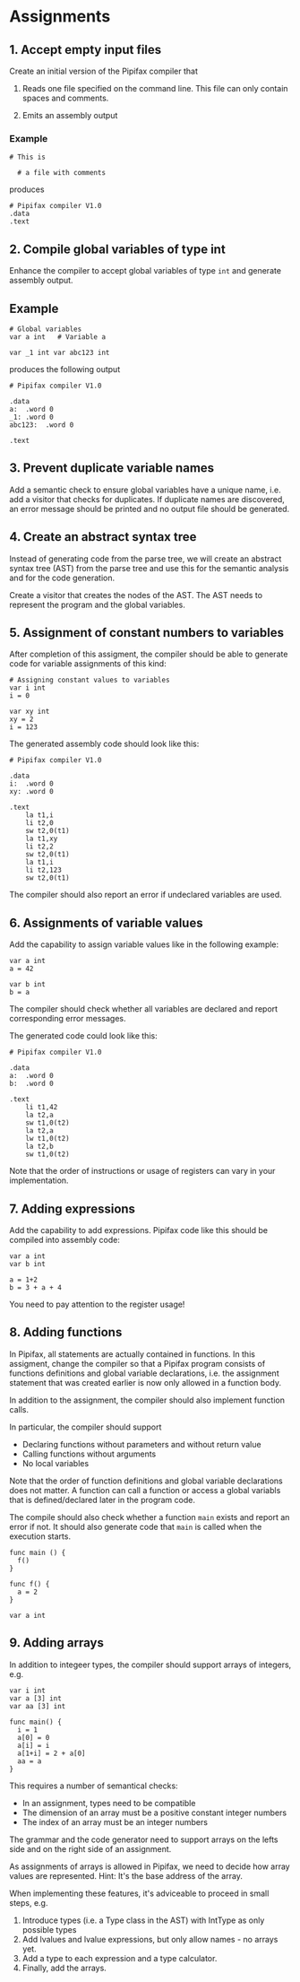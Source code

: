 # Assignments


## 1. Accept empty input files

Create an initial version of the Pipifax compiler that

1. Reads one file specified on the command line. This file can only contain
   spaces and comments.
   
2. Emits an assembly output

### Example

```
# This is

  # a file with comments

```

produces

```
# Pipifax compiler V1.0
.data
.text

```

## 2. Compile global variables of type int

Enhance the compiler to accept global variables of type `int` and generate
assembly output.

## Example

```
# Global variables
var a int   # Variable a

var _1 int var abc123 int

```

produces the following output

```
# Pipifax compiler V1.0

.data
a:  .word 0
_1: .word 0
abc123:  .word 0

.text
```

## 3. Prevent duplicate variable names

Add a semantic check to ensure global variables have a unique name, i.e.
add a visitor that checks for duplicates. If duplicate names are discovered,
an error message should be printed and no output file should be generated.


## 4. Create an abstract syntax tree

Instead of generating code from the parse tree, we will create an abstract
syntax tree (AST) from the parse tree and use this for the semantic
analysis and for the code generation.

Create a visitor that creates the nodes of the AST. The AST needs to
represent the program and the global variables.


## 5. Assignment of constant numbers to variables

After completion of this assigment, the compiler should be able to generate
code for variable assignments of this kind:

```
# Assigning constant values to variables
var i int
i = 0

var xy int
xy = 2
i = 123
```

The generated assembly code should look like this:

```
# Pipifax compiler V1.0

.data
i:	.word 0
xy:	.word 0

.text
	la t1,i
	li t2,0
	sw t2,0(t1)
	la t1,xy
	li t2,2
	sw t2,0(t1)
	la t1,i
	li t2,123
	sw t2,0(t1)
```

The compiler should also report an error if undeclared variables are used.

## 6. Assignments of variable values

Add the capability to assign variable values like in the following example:

```
var a int
a = 42

var b int
b = a
```

The compiler should check whether all variables are declared and report
corresponding error messages.

The generated code could look like this:

```
# Pipifax compiler V1.0

.data
a:	.word 0
b:	.word 0

.text
	li t1,42
	la t2,a
	sw t1,0(t2)
	la t2,a
	lw t1,0(t2)
	la t2,b
	sw t1,0(t2)
```

Note that the order of instructions or usage of registers can vary in your
implementation.


## 7. Adding expressions

Add the capability to add expressions. Pipifax code like this should be compiled
into assembly code:

```
var a int
var b int

a = 1+2
b = 3 + a + 4

```

You need to pay attention to the register usage!


## 8. Adding functions

In Pipifax, all statements are actually contained in functions. In this
assigment, change the compiler so that a Pipifax program consists of
functions definitions and global variable declarations, i.e. the
assignment statement that was created earlier is now only allowed in a
function body.

In addition to the assignment, the compiler should also implement
function calls.

In particular, the compiler should support

- Declaring functions without parameters and without return value
- Calling functions without arguments
- No local variables

Note that the order of function definitions and global variable
declarations does not matter. A function can call a function or access
a global variabls that is defined/declared later in the program code.

The compile should also check whether a function `main` exists and
report an error if not. It should also generate code that `main` is
called when the execution starts.

```
func main () {
  f()
}

func f() {
  a = 2
}

var a int

```

## 9. Adding arrays

In addition to integeer types, the compiler should support arrays of integers,
e.g.

```
var i int
var a [3] int
var aa [3] int

func main() {
  i = 1
  a[0] = 0
  a[i] = i
  a[1+i] = 2 + a[0]
  aa = a
}

```

This requires a number of semantical checks:

- In an assignment, types need to be compatible
- The dimension of an array must be a positive constant integer numbers
- The index of an array must be an integer numbers

The grammar and the code generator need to support arrays on the lefts side
and on the right side of an assignment.

As assignments of arrays is allowed in Pipifax, we need to decide how array
values are represented. Hint: It's the base address of the array.

When implementing these features, it's adviceable to proceed in small steps,
e.g.

1. Introduce types (i.e. a Type class in the AST) with IntType as only
   possible types
2. Add lvalues and lvalue expressions, but only allow names - no arrays
   yet.
3. Add a type to each expression and a type calculator.
4. Finally, add the arrays.
